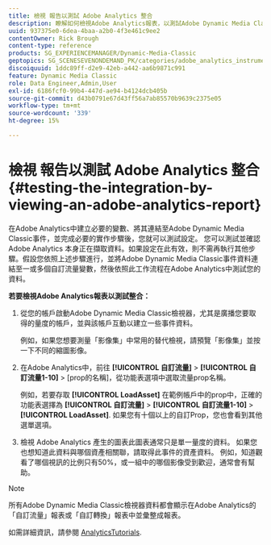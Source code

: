 ```yaml
---
title: 檢視 報告以測試 Adobe Analytics 整合
description: 瞭解如何檢視Adobe Analytics報表，以測試Adobe Dynamic Media Classic中的整合。
uuid: 937375e0-6dea-4baa-a2b0-4f3e461c9ee2
contentOwner: Rick Brough
content-type: reference
products: SG_EXPERIENCEMANAGER/Dynamic-Media-Classic
geptopics: SG_SCENESEVENONDEMAND_PK/categories/adobe_analytics_instrumentation_kit
discoiquuid: 1ddc89ff-d2e9-42eb-a442-aa6b9871c991
feature: Dynamic Media Classic
role: Data Engineer,Admin,User
exl-id: 6186fcf0-99b4-447d-ae94-b4124dcb405b
source-git-commit: d43b0791e67d43ff56a7ab85570b9639c2375e05
workflow-type: tm+mt
source-wordcount: '339'
ht-degree: 15%

---
```


# 檢視 報告以測試 Adobe Analytics 整合{#testing-the-integration-by-viewing-an-adobe-analytics-report}

在Adobe Analytics中建立必要的變數、將其連結至Adobe Dynamic Media Classic事件，並完成必要的實作步驟後，您就可以測試設定。 您可以測試並確認 Adobe Analytics 本身正在擷取資料。如果設定在此有效，則不需再執行其他步驟。假設您依照上述步驟進行，並將Adobe Dynamic Media Classic事件資料連結至一或多個自訂流量變數，然後依照此工作流程在Adobe Analytics中測試您的資料。

**若要檢視Adobe Analytics報表以測試整合：**

1. 從您的帳戶啟動Adobe Dynamic Media Classic檢視器，尤其是廣播您要取得的量度的帳戶，並與該帳戶互動以建立一些事件資料。

   例如，如果您想要測量「影像集」中常用的替代檢視，請預覽「影像集」並按一下不同的縮圖影像。

1. 在Adobe Analytics中，前往 **[!UICONTROL 自訂流量]** > **[!UICONTROL 自訂流量1-10]** > [prop的名稱]，從功能表選項中選取流量prop名稱。

   例如，若要存取 **[!UICONTROL LoadAsset]** 在範例帳戶中的prop中，正確的功能表選擇為 **[!UICONTROL 自訂流量]** > **[!UICONTROL 自訂流量1-10]** > **[!UICONTROL LoadAsset]**. 如果您有十個以上的自訂Prop，您也會看到其他選單選項。

1. 檢視 Adobe Analytics 產生的圖表此圖表通常只是單一量度的資料。 如果您也想知道此資料與哪個資產相關聯，請取得此事件的資產資料。 例如，知道觀看了哪個視訊的比例只有50%，或一組中的哪個影像受到歡迎，通常會有幫助。

>[!NOTE]
>
>所有Adobe Dynamic Media Classic檢視器資料都會顯示在Adobe Analytics的「自訂流量」報表或「自訂轉換」報表中並彙整成報表。

如需詳細資訊，請參閱 [AnalyticsTutorials](https://experienceleague.adobe.com/docs/analytics-learn/tutorials/overview.html).